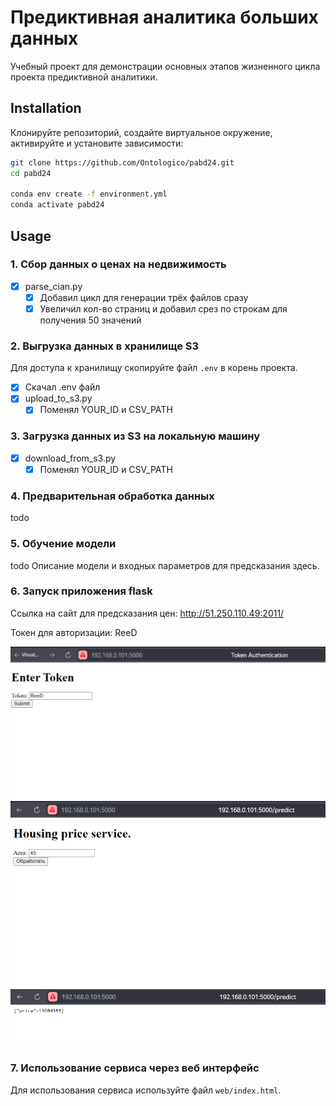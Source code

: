 # Предиктивная аналитика больших данных

Учебный проект для демонстрации основных этапов жизненного цикла проекта предиктивной аналитики.  

## Installation 

Клонируйте репозиторий, создайте виртуальное окружение, активируйте и установите зависимости:  

```sh
git clone https://github.com/Ontologico/pabd24.git
cd pabd24

conda env create -f environment.yml
conda activate pabd24
```

## Usage

### 1. Сбор данных о ценах на недвижимость 
- [x] parse_cian.py
    - [x] Добавил цикл для генерации трёх файлов сразу
    - [x] Увеличил кол-во страниц и добавил срез по строкам для получения 50 значений

### 2. Выгрузка данных в хранилище S3
Для доступа к хранилищу скопируйте файл `.env` в корень проекта.  

- [x] Скачал .env файл
- [x] upload_to_s3.py
    - [x] Поменял YOUR_ID и CSV_PATH

### 3. Загрузка данных из S3 на локальную машину  
- [x] download_from_s3.py
    - [x] Поменял YOUR_ID и CSV_PATH

### 4. Предварительная обработка данных  

todo 

### 5. Обучение модели 

todo Описание модели и входных параметров для предсказания здесь.  

### 6. Запуск приложения flask

Ссылка на сайт для предсказания цен: http://51.250.110.49:2011/

Токен для авторизации: ReeD

![Home Page](img/homepage.png)
![Predict Page](img/predictpage.png)
![Result](img/result.png)

### 7. Использование сервиса через веб интерфейс 

Для использования сервиса используйте файл `web/index.html`.  

